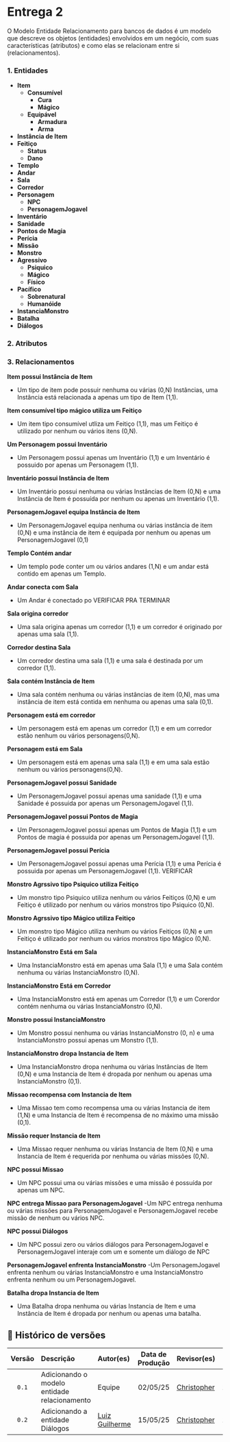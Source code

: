 # Entrega 2
O Modelo Entidade Relacionamento para bancos de dados é um modelo que descreve os objetos (entidades) envolvidos em um negócio, com suas características (atributos) e como elas se relacionam entre si (relacionamentos).

### 1. Entidades

- **Item**
    - **Consumível**
        - **Cura**
        - **Mágico**
    - **Equipável**
        - **Armadura**
        - **Arma**
- **Instância de Item**
- **Feitiço**
    - **Status**
    - **Dano**
- **Templo**
- **Andar**
- **Sala**
- **Corredor**
- **Personagem**
    - **NPC**
    - **PersonagemJogavel**
- **Inventário**
- **Sanidade**
- **Pontos de Magia**
- **Perícia**
- **Missão**
- **Monstro**
- **Agressivo**
    - **Psiquico**
    - **Mágico**
    - **Físico**
- **Pacífico**
    - **Sobrenatural**
    - **Humanóide**
- **InstanciaMonstro**
- **Batalha**
- **Diálogos**

### 2. Atributos

### 3. Relacionamentos

**Item possui Instância de Item**
- Um tipo de item pode possuir nenhuma ou várias (0,N) Instâncias, uma Instância está relacionada a apenas um tipo de Item (1,1).

**Item consumível tipo mágico utiliza um Feitiço**
- Um item tipo consumível utliza um Feitiço (1,1), mas um Feitiço é utilizado por nenhum ou vários itens (0,N).

**Um Personagem possui Inventário**
- Um Personagem possui apenas um Inventário (1,1) e um Inventário é possuido por apenas um Personagem (1,1).

**Inventário possui Instância de Item**
- Um Inventário possui nenhuma ou várias Instâncias de Item (0,N) e uma Instância de Item é possuída por nenhum ou apenas um Inventário (1,1).

**PersonagemJogavel equipa Instância de Item**
- Um PersonagemJogavel equipa nenhuma ou várias instância de item (0,N) e uma instância de item é equipada por nenhum ou apenas um PersonagemJogavel (0,1)

**Templo Contém andar**
- Um templo pode conter um ou vários andares (1,N) e um andar está contido em apenas um Templo.

**Andar conecta com Sala**
- Um Andar é conectado po VERIFICAR PRA TERMINAR

**Sala origina corredor**
- Uma sala origina apenas um corredor (1,1) e um corredor é originado por apenas uma sala (1,1).

**Corredor destina Sala**
- Um corredor destina uma sala (1,1) e uma sala é destinada por um corredor (1,1).

**Sala contém Instância de Item**
- Uma sala contém nenhuma ou várias instâncias de item (0,N), mas uma instância de item está contida em nenhuma ou apenas uma sala (0,1).

**Personagem está em corredor**
- Um personagem está em apenas um corredor (1,1) e em um corredor estão nenhum ou vários personagens(0,N).

**Personagem está em Sala**
- Um personagem está em apenas uma sala (1,1) e em uma sala estão nenhum ou vários personagens(0,N).

**PersonagemJogavel possui Sanidade**
- Um PersonagemJogavel possui apenas uma sanidade (1,1) e uma Sanidade é possuida por apenas um PersonagemJogavel (1,1).

**PersonagemJogavel possui Pontos de Magia**
- Um PersonagemJogavel possui apenas um Pontos de Magia (1,1) e um Pontos de magia é possuida por apenas um PersonagemJogavel (1,1).

**PersonagemJogavel possui Perícia**
- Um PersonagemJogavel possui apenas uma Perícia (1,1) e uma Perícia é possuida por apenas um PersonagemJogavel (1,1). VERIFICAR

**Monstro Agrssivo tipo Psiquico utiliza Feitiço**
- Um monstro tipo Psiquico utiliza nenhum ou vários Feitiços (0,N) e um Feitiço é utilizado por nenhum ou vários monstros tipo Psiquico (0,N).

**Monstro Agrssivo tipo Mágico utiliza Feitiço**
- Um monstro tipo Mágico utiliza nenhum ou vários Feitiços (0,N) e um Feitiço é utilizado por nenhum ou vários monstros tipo Mágico (0,N).

**InstanciaMonstro Está em Sala**
- Uma InstanciaMonstro está em apenas uma Sala (1,1) e uma Sala contém nenhuma ou várias InstanciaMonstro (0,N).

**InstanciaMonstro Está em Corredor**
- Uma InstanciaMonstro está em apenas um Corredor (1,1) e um Corerdor contém nenhuma ou várias InstanciaMonstro (0,N).

**Monstro possui InstanciaMonstro**
- Um Monstro possui nenhuma ou várias InstanciaMonstro (0, n) e uma InstanciaMonstro possui apenas um Monstro (1,1).

**InstanciaMonstro dropa Instancia de Item**
- Uma InstanciaMonstro dropa nenhuma ou várias Instâncias de Item (0,N) e uma Instancia de Item é dropada por nenhum ou apenas uma InstanciaMonstro (0,1).

**Missao recompensa com Instancia de Item**
- Uma Missao tem como recompensa uma ou várias Instancia de item (1,N) e uma Instancia de Item é recompensa de no máximo uma missão (0,1).

**Missão requer Instancia de Item**
- Uma Missao requer nenhuma ou várias Instancia de Item (0,N) e uma Instancia de Item é requerida por nenhuma ou várias missões (0,N).

**NPC possui Missao**
- Um NPC possui uma ou várias missões e uma missão é possuída por apenas um NPC.

**NPC entrega Missao para PersonagemJogavel**
-Um NPC entrega nenhuma ou várias missões para PersonagemJogavel e PersonagemJogavel recebe missão de nenhum ou vários NPC. 

**NPC possui Diálogos**
- Um NPC possui zero ou vários diálogos para PersonagemJogavel e PersonagemJogavel interaje com um e somente um diálogo de NPC

**PersonagemJogavel enfrenta InstanciaMonstro**
-Um PersonagemJogavel enfrenta nenhum ou várias InstanciaMonstro e uma InstanciaMonstro enfrenta nenhum ou um PersonagemJogavel.

**Batalha dropa Instancia de Item**
- Uma Batalha dropa nenhuma ou várias Instancia de Item e uma Instância de Item é dropada por nenhum ou apenas uma batalha.

## 📑 Histórico de versões

| Versão | Descrição                                   | Autor(es)                                              | Data de Produção | Revisor(es)                                   | Data de Revisão |
| :----: | :------------------------------------------ | :----------------------------------------------------- | :--------------: | :-------------------------------------------- | :-------------: |
| `0.1`  | Adicionando o modelo entidade relacionamento| Equipe                                                 | 02/05/25         | [Christopher](https://github.com/wChrstphr)   |   16/06/25      |
| `0.2`  | Adicionando a entidade Diálogos             | [Luiz Guilherme](https://github.com/luizfaria1989)     | 15/05/25         | [Christopher](https://github.com/wChrstphr)   |   16/06/25      |